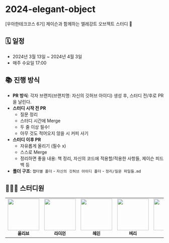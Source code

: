 # 2024-elegant-object
[우아한테크코스 6기] 제이슨과 함께하는 엘레강트 오브젝트 스터디 🙂

## 🗓️ 일정
- 2024년 3월 13일 ~ 2024년 4월 3일
- 매주 수요일 17:00

## 📚 진행 방식
- **PR 방식**: 각자 브랜치(브랜치명: 자신의 깃허브 아이디) 생성 후, 스터디 전/후로 PR을 날린다.
- **스터디 시작 전 PR**
  - 질문 정리
  - 스터디 시간에 Merge
  - 두 줄 이상 필수!
  - 아무 것도 적어오지 않을 시 커피 사기
- **스터디 이후 PR**
  - 자유롭게 올리기 (필수 x)
  - 스스로 Merge
  - 정리하면 좋을 내용: 책 정리, 자신의 코드에 적용할/적용한 사항들, 제이슨 피드백 등
- **폴더 구조**: `챕터별 폴더` - `자신의 깃허브 아이디 폴더` - `정리/질문 파일들.md`

## 👩🏻‍💻 스터디원
<table>
  <tr>
     <td align="center"><a href="https://github.com/kimhm0728"><img src="https://avatars.githubusercontent.com/u/70271235?v=4?s=100" width="100px;" alt=""/><br /><sub><b>올리브</b></sub></a><br /></td>
    <td align="center"><a href="https://github.com/Parkhanyoung"><img src="https://avatars.githubusercontent.com/u/80797824?v=4?s=100" width="100px;" alt=""/><br /><sub><b>라이언</b></sub></a><br /></td>
    <td align="center"><a href="https://github.com/hain-tain"><img src="https://avatars.githubusercontent.com/u/157036488?v=4?s=100" width="100px;" alt=""/><br /><sub><b>헤인</b></sub></a><br /></td>
    <td align="center"><a href="https://github.com/gaeun5744"><img src="https://avatars.githubusercontent.com/u/92314556?v=4?s=100" width="100px;" alt=""/><br /><sub><b>벼리</b></sub></a><br /></td>
    <td align="center"><a href="https://github.com/chaehyuns"><img src="https://avatars.githubusercontent.com/u/80222352?v=4?s=100" width="100px;" alt=""/><br /><sub><b>채채</b></sub></a><br /></td>
</tr>
</table>
